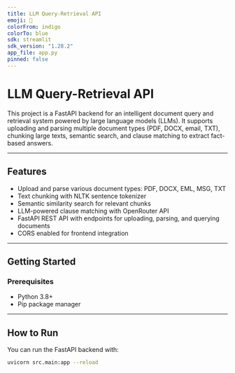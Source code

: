 ```yaml
---
title: LLM Query-Retrieval API
emoji: 🤖
colorFrom: indigo
colorTo: blue
sdk: streamlit
sdk_version: "1.28.2"
app_file: app.py
pinned: false
---
```


# LLM Query-Retrieval API

This project is a FastAPI backend for an intelligent document query and retrieval system powered by large language models (LLMs). It supports uploading and parsing multiple document types (PDF, DOCX, email, TXT), chunking large texts, semantic search, and clause matching to extract fact-based answers.

---

## Features

- Upload and parse various document types: PDF, DOCX, EML, MSG, TXT  
- Text chunking with NLTK sentence tokenizer  
- Semantic similarity search for relevant chunks  
- LLM-powered clause matching with OpenRouter API  
- FastAPI REST API with endpoints for uploading, parsing, and querying documents  
- CORS enabled for frontend integration  

---

## Getting Started

### Prerequisites

- Python 3.8+  
- Pip package manager  

---

## How to Run

You can run the FastAPI backend with:

```bash
uvicorn src.main:app --reload
